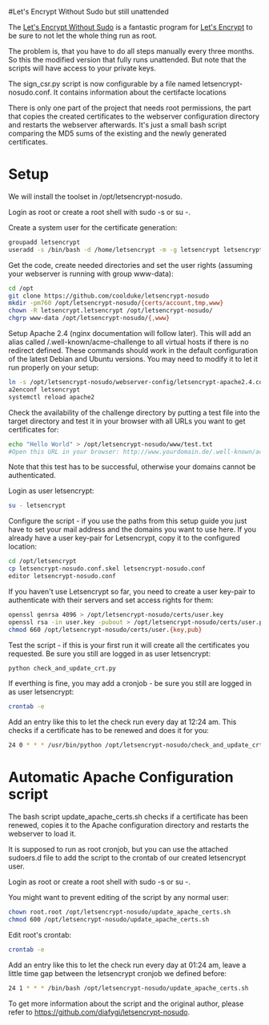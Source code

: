 #Let's Encrypt Without Sudo but still unattended

The [Let's Encrypt Without Sudo](https://github.com/diafygi/letsencrypt-nosudo)
is a fantastic program for [Let's Encrypt](https://letsencrypt.org/) to be sure
to not let the whole thing run as root.

The problem is, that you have to do all steps manually every three months. So this
the modified version that fully runs unattended. But note that the scripts will
have access to your private keys.

The sign_csr.py script is now configurable by a file named letsencrypt-nosudo.conf.
It contains information about the certifacte locations

There is only one part of the project that needs root permissions, the part that
copies the created certificates to the webserver configuration directory and restarts
the webserver afterwards. It's just a small bash script comparing the MD5 sums of
the existing and the newly generated certificates.

# Setup
We will install the toolset in /opt/letsencrypt-nosudo.

Login as root or create a root shell with sudo -s or su -.

Create a system user for the certificate generation:
```bash
groupadd letsencrypt
useradd -s /bin/bash -d /home/letsencrypt -m -g letsencrypt letsencrypt
```

Get the code, create needed directories and set the user rights (assuming your
webserver is running with group www-data):
```bash
cd /opt
git clone https://github.com/coolduke/letsencrypt-nosudo
mkdir -pm760 /opt/letsencrypt-nosudo/{certs/account,tmp,www}
chown -R letsencrypt.letsencrypt /opt/letsencrypt-nosudo/
chgrp www-data /opt/letsencrypt-nosudo/{,www}
```

Setup Apache 2.4 (nginx documentation will follow later). This will add an alias called
/.well-known/acme-challenge to all virtual hosts if there is no redirect defined.
These commands should work in the default configuration of the latest Debian and Ubuntu
versions. You may need to modify it to let it run properly on your setup:
```bash
ln -s /opt/letsencrypt-nosudo/webserver-config/letsencrypt-apache2.4.conf /etc/apache2/conf-available/letsencrypt.conf
a2enconf letsencrypt
systemctl reload apache2
```

Check the availability of the challenge directory by putting a test file into the target
directory and test it in your browser with all URLs you want to get certificates for:
```bash
echo "Hello World" > /opt/letsencrypt-nosudo/www/test.txt
#Open this URL in your browser: http://www.yourdomain.de/.well-known/acme-challenge/test.txt
```
Note that this test has to be successful, otherwise your domains cannot be authenticated.

Login as user letsencrypt:
```bash
su - letsencrypt
```

Configure the script - if you use the paths from this setup guide you just have to
set your mail address and the domains you want to use here. If you already have a user
key-pair for Letsencrypt, copy it to the configured location:
```bash
cd /opt/letsencrypt
cp letsencrypt-nosudo.conf.skel letsencrypt-nosudo.conf
editor letsencrypt-nosudo.conf
```

If you haven't use Letsencrypt so far, you need to create a user key-pair to authenticate
with their servers and set access rights for them:
```bash
openssl genrsa 4096 > /opt/letsencrypt-nosudo/certs/user.key
openssl rsa -in user.key -pubout > /opt/letsencrypt-nosudo/certs/user.pub
chmod 660 /opt/letsencrypt-nosudo/certs/user.{key,pub}
```

Test the script - if this is your first run it will create all the certificates you requested.
Be sure you still are logged in as user letsencrypt:
```bash
python check_and_update_crt.py
```

If everthing is fine, you may add a cronjob - be sure you still are logged in as user letsencrypt:
```bash
crontab -e
```
Add an entry like this to let the check run every day at 12:24 am. This checks if a certificate has
to be renewed and does it for you:
```bash
24 0 * * * /usr/bin/python /opt/letsencrypt-nosudo/check_and_update_crt.py > /dev/null
```

# Automatic Apache Configuration script
The bash script update_apache_certs.sh checks if a certificate has been renewed,
copies it to the Apache configuration directory and restarts the webserver to load it.

It is supposed to run as root cronjob, but you can use the attached sudoers.d file to add the script
to the crontab of our created letsencrypt user.

Login as root or create a root shell with sudo -s or su -.

You might want to prevent editing of the script by any normal user:
```bash
chown root.root /opt/letsencrypt-nosudo/update_apache_certs.sh
chmod 600 /opt/letsencrypt-nosudo/update_apache_certs.sh
```

Edit root's crontab:
```bash
crontab -e
```
Add an entry like this to let the check run every day at 01:24 am, leave a little time gap between the
letsencrypt cronjob we defined before:
```bash
24 1 * * * /bin/bash /opt/letsencrypt-nosudo/update_apache_certs.sh
```

To get more information about the script and the original author, please refer to https://github.com/diafygi/letsencrypt-nosudo.
